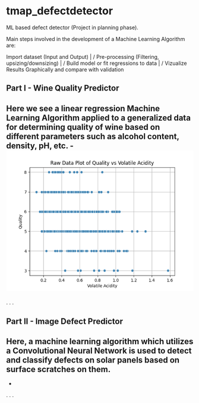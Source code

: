 # tmap_defectdetector

ML based defect detector (Project in planning phase).

Main steps involved in the development of a Machine Learning Algorithm are:

Import dataset (Input and Output)
          |
          \/
Pre-processing (Filtering, upsizing/downsizing)
          |
          \/
Build model or fit regressions to data
          |
          \/
Vizualize Results Graphically and 
compare with validation

## Part I - Wine Quality Predictor
Here we see a linear regression Machine Learning Algorithm applied to a generalized data for 
determining quality of wine based on different parameters such as alcohol content, density, pH, etc.
-![Alt text](/Images/Raw%20Data%20Quality%20vs%20Volatile%20acidity.png?raw=true "Title")
-
.
.
.

## Part II - Image Defect Predictor
Here, a machine learning algorithm which utilizes a Convolutional Neural Network is used to detect and classify 
defects on solar panels based on surface scratches on them.
-
-
.
.
.
